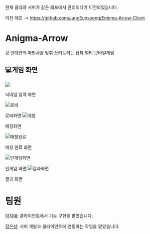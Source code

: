 현재 클라와 서버가 같은 레포에서 관리되다가 이전되었습니다.

이전 레포 -> https://github.com/JungEunseong/Enigma-Arrow-Client

# Anigma-Arrow

강 반대편의 마법사를 맞춰 쓰러트리는 탑뷰 멀티 모바일게임

## 💻게임 화면

![](https://github.com/JungEunseong/Enigma-Arrow/assets/82389915/a79a93c7-2057-4301-b776-9a46cbd40e8e)


닉네임 입력 화면

![로비](https://github.com/JungEunseong/Enigma-Arrow/assets/82389915/e47a9bcb-2e80-4079-885c-cdba64f6895a)

로비화면
![매칭](https://github.com/JungEunseong/Enigma-Arrow/assets/82389915/00d450da-a429-45d9-8361-f98d9d0bfed5)


매칭화면

![매칭완료](https://github.com/JungEunseong/Enigma-Arrow/assets/82389915/3f8c233c-0800-4172-91b5-2cca8eecfcf1)

매칭 완료 화면

![인게임화면](https://github.com/JungEunseong/Enigma-Arrow/assets/82389915/d03dd0f8-7c13-4947-8bcd-96454c9f580e)

인게임 화면 
![결과화면](https://github.com/JungEunseong/Enigma-Arrow/assets/82389915/b76466c5-6593-4fb9-96b4-b7d2058ce818)

결과 화면

# 팀원
[박지예](https://github.com/jiye-stingray): 클라이언트에서 기능 구현을 맡았습니다.

[정은성](https://github.com/JungEunseong): 서버 개발과 클라이언트에 연동하는 작업을 맡았습니다.
